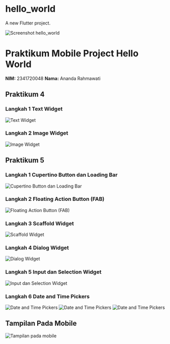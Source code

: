 # hello_world
A new Flutter project.

![Screenshot hello_world](images/01.png)

# Praktikum Mobile Project Hello World

**NIM:** 2341720048
**Nama:** Ananda Rahmawati

## Praktikum 4

### Langkah 1 Text Widget

![Text Widget](images/praktikum4_1.png)

### Langkah 2 Image Widget

![Image Widget](images/praktikum4_2.png)

## Praktikum 5

### Langkah 1 Cupertino Button dan Loading Bar

![Cupertino Button dan Loading Bar](images/praktikum5_1.png)

### Langkah 2 Floating Action Button (FAB)

![Floating Action Button (FAB)](images/praktikum5_2.png)

### Langkah 3 Scaffold Widget

![Scaffold Widget](images/praktikum5_3.png)

### Langkah 4 Dialog Widget

![Dialog Widget](images/praktikum5_4.png)

### Langkah 5 Input dan Selection Widget

![ Input dan Selection Widget](images/praktikum5_5.png)

### Langkah 6 Date and Time Pickers

![Date and Time Pickers](images/praktikum5_6_1.png)
![Date and Time Pickers](images/praktikum5_6_2.png)
![Date and Time Pickers](images/praktikum5_6_3.png)

## Tampilan Pada Mobile 
![Tampilan pada mobile](images/mobile.jpeg)